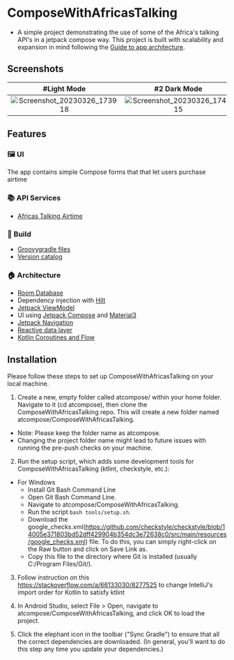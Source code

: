 # ComposeWithAfricasTalking
- A simple project demonstrating the use of some of the Africa's talking API's in a
  jetpack compose way. This project is built with scalability and expansion in mind following the [Guide to app architecture](https://developer.android.com/topic/architecture).

## Screenshots
| #Light Mode    | #2 Dark Mode   |
| :---: | :---: |
| ![Screenshot_20230326_173918](https://user-images.githubusercontent.com/28810111/227786216-c562c549-3b6f-468c-89df-40f1481fcd6b.png)   | ![Screenshot_20230326_174015](https://user-images.githubusercontent.com/28810111/227786209-ba4c105c-a907-4346-865e-d783982279fe.png)   |

## Features

### 🖼️ UI

The app contains simple Compose forms that that let users purchase airtime

### 📚 API Services
* [Africas Talking Airtime](https://developers.africastalking.com/docs/airtime/sending)

### 🧱 Build

* [Groovygradle files](https://docs.gradle.org/current/userguide/kotlin_dsl.html)
* [Version catalog](https://docs.gradle.org/current/userguide/platforms.html)

### 🏠 Architecture

* [Room Database](https://developer.android.com/training/data-storage/room)
* Dependency injection with [Hilt](https://developer.android.com/training/dependency-injection/hilt-android)
* [Jetpack ViewModel](https://developer.android.com/topic/libraries/architecture/viewmodel)
* UI using [Jetpack Compose](https://developer.android.com/jetpack/compose) and
  [Material3](https://developer.android.com/jetpack/androidx/releases/compose-material3)
* [Jetpack Navigation](https://developer.android.com/jetpack/compose/navigation)
* [Reactive data layer](https://developer.android.com/topic/architecture/data-layer)
* [Kotlin Coroutines and Flow](https://developer.android.com/kotlin/coroutines)

## Installation
Please follow these steps to set up ComposeWithAfricasTalking on your local machine.
1. Create a new, empty folder called atcompose/ within your home folder. Navigate to it (cd atcompose), then clone the ComposeWithAfricasTalking repo. This will create a new folder named atcompose/ComposeWithAfricasTalking.

- Note: Please keep the folder name as atcompose.
- Changing the project folder name might lead to future issues with running the pre-push checks on your machine.

2. Run the setup script, which adds some development tools for ComposeWithAfricasTalking (ktlint, checkstyle, etc.):
-  For Windows
    - Install Git Bash Command Line
    - Open Git Bash Command Line.
    - Navigate to atcompose/ComposeWithAfricasTalking.
    - Run the script `bash tools/setup.sh`.
    - Download the google_checks.xml(https://github.com/checkstyle/checkstyle/blob/14005e371803bd52dff429904b354dc3e72638c0/src/main/resources/google_checks.xml) file. To do this, you can simply right-click on the Raw button and click on Save Link as.
    - Copy this file to the directory where Git is installed (usually C:/Program Files/Git/).

3. Follow instruction on this https://stackoverflow.com/a/66133030/8277525 to change IntelliJ's import order for Kotlin to satisfy ktlint

4. In Android Studio, select File > Open, navigate to atcompose/ComposeWithAfricasTalking, and click OK to load the project.

5. Click the elephant icon in the toolbar ("Sync Gradle") to ensure that all the correct dependencies are downloaded. (In general, you'll want to do this step any time you update your dependencies.)


